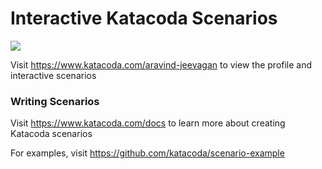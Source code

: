 # Interactive Katacoda Scenarios

[![](http://shields.katacoda.com/katacoda/aravind-jeevagan/count.svg)](https://www.katacoda.com/aravind-jeevagan "Get your profile on Katacoda.com")

Visit https://www.katacoda.com/aravind-jeevagan to view the profile and interactive scenarios

### Writing Scenarios
Visit https://www.katacoda.com/docs to learn more about creating Katacoda scenarios

For examples, visit https://github.com/katacoda/scenario-example
